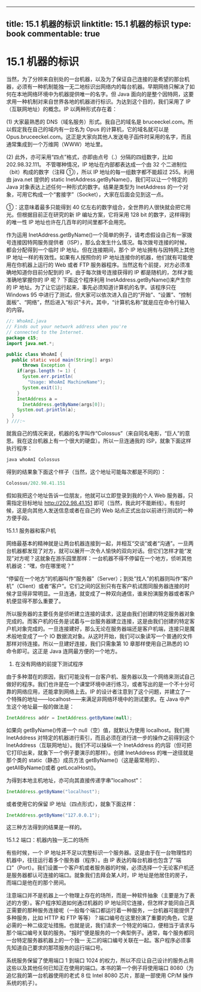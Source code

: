 
---
title: 15.1 机器的标识
linktitle: 15.1 机器的标识
type: book
commentable: true
---

# 15.1 机器的标识

当然，为了分辨来自别处的一台机器，以及为了保证自己连接的是希望的那台机器，必须有一种机制能独一无二地标识出网络内的每台机器。早期网络只解决了如何在本地网络环境中为机器提供唯一的名字。但 Java 面向的是整个因特网，这要求用一种机制对来自世界各地的机器进行标识。为达到这个目的，我们采用了 IP（互联网地址）的概念。IP 以两种形式存在着：

(1) 大家最熟悉的 DNS（域名服务）形式。我自己的域名是 bruceeckel.com。所以假定我在自己的域内有一台名为 Opus 的计算机，它的域名就可以是 Opus.bruceeckel.com。这正是大家向其他人发送电子函件时采用的名字，而且通常集成到一个万维网（WWW）地址里。

(2) 此外，亦可采用“四点”格式，亦即由点号（.）分隔的四组数字，比如 202.98.32.111。
不管哪种情况，IP 地址在内部都表达成一个由 32 个二进制位（bit）构成的数字（注释 ①），所以 IP 地址的每一组数字都不能超过 255。利用由 java.net 提供的 static InetAddress.getByName()，我们可以让一个特定的 Java 对象表达上述任何一种形式的数字。结果是类型为 InetAddress 的一个对象，可用它构成一个“套接字”（Socket），大家在后面会见到这一点。

①：这意味着最多只能得到 40 亿左右的数字组合，全世界的人很快就会把它用光。但根据目前正在研究的新 IP 编址方案，它将采用 128 bit 的数字，这样得到的唯一性 IP 地址也许在几百年的时间里都不会用完。

作为运用 InetAddress.getByName()一个简单的例子，请考虑假设自己有一家拨号连接因特网服务提供者（ISP），那么会发生什么情况。每次拨号连接的时候，都会分配得到一个临时 IP 地址。但在连接期间，那个 IP 地址拥有与因特网上其他 IP 地址一样的有效性。如果有人按照你的 IP 地址连接你的机器，他们就有可能使用在你机器上运行的 Web 或者 FTP 服务器程序。当然这有个前提，对方必须准确地知道你目前分配到的 IP。由于每次拨号连接获得的 IP 都是随机的，怎样才能准确地掌握你的 IP 呢？
下面这个程序利用 InetAddress.getByName()来产生你的 IP 地址。为了让它运行起来，事先必须知道计算机的名字。该程序只在 Windows 95 中进行了测试，但大家可以依次进入自己的“开始”、“设置”、“控制面板”、“网络”，然后进入“标识”卡片。其中，“计算机名称”就是应在命令行输入的内容。

```java
//: WhoAmI.java
// Finds out your network address when you're
// connected to the Internet.
package c15;
import java.net.*;

public class WhoAmI {
  public static void main(String[] args)
      throws Exception {
    if(args.length != 1) {
      System.err.println(
        "Usage: WhoAmI MachineName");
      System.exit(1);
    }
    InetAddress a =
      InetAddress.getByName(args[0]);
    System.out.println(a);
  }
} ///:~
```

就我自己的情况来说，机器的名字叫作“Colossus”（来自同名电影，“巨人”的意思。我在这台机器上有一个很大的硬盘）。所以一旦连通我的 ISP，就象下面这样执行程序：

```java
java whoAmI Colossus
```

得到的结果象下面这个样子（当然，这个地址可能每次都是不同的）：

```java
Colossus/202.98.41.151
```

假如我把这个地址告诉一位朋友，他就可以立即登录到我的个人 Web 服务器，只需指定目标地址 http://202.98.41.151 即可（当然，我此时不能断线）。有些时候，这是向其他人发送信息或者在自己的 Web 站点正式出台以前进行测试的一种方便手段。

15.1.1 服务器和客户机

网络最基本的精神就是让两台机器连接到一起，并相互“交谈”或者“沟通”。一旦两台机器都发现了对方，就可以展开一次令人愉快的双向对话。但它们怎样才能“发现”对方呢？这就象在游乐园里那样：一台机器不得不停留在一个地方，侦听其他机器说：“嘿，你在哪里呢？”

“停留在一个地方”的机器叫作“服务器”（Server）；到处“找人”的机器则叫作“客户机”（Client）或者“客户”。它们之间的区别只有在客户机试图同服务器连接的时候才显得非常明显。一旦连通，就变成了一种双向通信，谁来扮演服务器或者客户机便显得不那么重要了。

所以服务器的主要任务是侦听建立连接的请求，这是由我们创建的特定服务器对象完成的。而客户机的任务是试着与一台服务器建立连接，这是由我们创建的特定客户机对象完成的。一旦连接建好，那么无论在服务器端还是客户机端，连接只是魔术般地变成了一个 IO 数据流对象。从这时开始，我们可以象读写一个普通的文件那样对待连接。所以一旦建好连接，我们只需象第 10 章那样使用自己熟悉的 IO 命令即可。这正是 Java 连网最方便的一个地方。

1. 在没有网络的前提下测试程序

由于多种潜在的原因，我们可能没有一台客户机、服务器以及一个网络来测试自己做好的程序。我们也许是在一个课堂环境中进行练习，或者写出的是一个不十分可靠的网络应用，还能拿到网络上去。IP 的设计者注意到了这个问题，并建立了一个特殊的地址——localhost——来满足非网络环境中的测试要求。在 Java 中产生这个地址最一般的做法是：

```java
InetAddress addr = InetAddress.getByName(null);
```

如果向 getByName()传递一个 null（空）值，就默认为使用 localhost。我们用 InetAddress 对特定的机器进行索引，而且必须在进行进一步的操作之前得到这个 InetAddress（互联网地址）。我们不可以操纵一个 InetAddress 的内容（但可把它打印出来，就象下一个例子要演示的那样）。创建 InetAddress 的唯一途径就是那个类的 static（静态）成员方法 getByName()（这是最常用的）、getAllByName()或者 getLocalHost()。

为得到本地主机地址，亦可向其直接传递字串"localhost"：

```java
InetAddress.getByName("localhost");
```

或者使用它的保留 IP 地址（四点形式），就象下面这样：

```java
InetAddress.getByName("127.0.0.1");
```

这三种方法得到的结果是一样的。

15.1.2 端口：机器内独一无二的场所

有些时候，一个 IP 地址并不足以完整标识一个服务器。这是由于在一台物理性的机器中，往往运行着多个服务器（程序）。由 IP 表达的每台机器也包含了“端口”（Port）。我们设置一个客户机或者服务器的时候，必须选择一个无论客户机还是服务器都认可连接的端口。就象我们去拜会某人时，IP 地址是他居住的房子，而端口是他在的那个房间。

注意端口并不是机器上一个物理上存在的场所，而是一种软件抽象（主要是为了表述的方便）。客户程序知道如何通过机器的 IP 地址同它连接，但怎样才能同自己真正需要的那种服务连接呢（一般每个端口都运行着一种服务，一台机器可能提供了多种服务，比如 HTTP 和 FTP 等等）？端口编号在这里扮演了重要的角色，它是必需的一种二级定址措施。也就是说，我们请求一个特定的端口，便相当于请求与那个端口编号关联的服务。“报时”便是服务的一个典型例子。通常，每个服务都同一台特定服务器机器上的一个独一
无二的端口编号关联在一起。客户程序必须事先知道自己要求的那项服务的运行端口号。

系统服务保留了使用端口 1 到端口 1024 的权力，所以不应让自己设计的服务占用这些以及其他任何已知正在使用的端口。本书的第一个例子将使用端口 8080（为追忆我的第一台机器使用的老式 8 位 Intel 8080 芯片，那是一部使用 CP/M 操作系统的机子）。

    